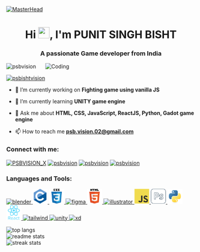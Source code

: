 [![MasterHead](https://mir-s3-cdn-cf.behance.net/project_modules/fs/38094b95235473.5e92ecc4409a8.gif)](#)
<h1 align="center">Hi <img src="https://raw.githubusercontent.com/MartinHeinz/MartinHeinz/master/wave.gif" width="30px" height="30px">, I'm PUNIT SINGH BISHT</h1>
<h3 align="center">A passionate Game developer from India</h3>
<img align="right" alt="Coding" width="400" src="https://github.com/PSBVISION/PSBVISION/assets/114064992/68eaa49d-46a2-44b4-8d72-ee3f2958517a">

<p align="left"> <img src="https://komarev.com/ghpvc/?username=psbvision&label=Profile%20views&color=0e75b6&style=flat" alt="psbvision" /> </p>

<p align="left"> <a href="https://twitter.com/psbishtvision" target="blank"><img src="https://img.shields.io/twitter/follow/psbishtvision?logo=twitter&style=for-the-badge" alt="psbishtvision" /></a> </p>

- 🔭 I’m currently working on **Fighting game using vanilla JS**

- 🌱 I’m currently learning **UNITY game engine**

- 💬 Ask me about **HTML, CSS, JavaScript, ReactJS, Python, Gadot game engine**

- 📫 How to reach me **psb.vision.02@gmail.com**

<h3 align="left">Connect with me:</h3>
<p align="left">
<a href="https://twitter.com/PSBVISION_X" target="blank"><img align="center" src="https://raw.githubusercontent.com/rahuldkjain/github-profile-readme-generator/master/src/images/icons/Social/twitter.svg" alt="PSBVISION_X" height="30" width="40" /></a>
<a href="https://linkedin.com/in/psbvision" target="blank"><img align="center" src="https://raw.githubusercontent.com/rahuldkjain/github-profile-readme-generator/master/src/images/icons/Social/linked-in-alt.svg" alt="psbvision" height="30" width="40" /></a>
<a href="https://instagram.com/psbvision" target="blank"><img align="center" src="https://raw.githubusercontent.com/rahuldkjain/github-profile-readme-generator/master/src/images/icons/Social/instagram.svg" alt="psbvision" height="30" width="40" /></a>
<a href="https://www.leetcode.com/psbvision" target="blank"><img align="center" src="https://raw.githubusercontent.com/rahuldkjain/github-profile-readme-generator/master/src/images/icons/Social/leet-code.svg" alt="psbvision" height="30" width="40" /></a>
</p>
<!-- ## Github Status 🏆

<img  src="https://github-stats-lemon.vercel.app/api?username=tidbitsjs&show_icons=true&hide_border=true&theme=react" width="48%" align="right" >
<img  src="https://github-readme-streak-stats.herokuapp.com/?user=TidbitsJS&theme=react" width="48%" >
<br> -->


<h3 align="left">Languages and Tools:</h3>
<p align="left"> <a href="https://www.blender.org/" target="_blank" rel="noreferrer"> <img src="https://download.blender.org/branding/community/blender_community_badge_white.svg" alt="blender" width="40" height="40"/> </a> <a href="https://www.cprogramming.com/" target="_blank" rel="noreferrer"> <img src="https://raw.githubusercontent.com/devicons/devicon/master/icons/c/c-original.svg" alt="c" width="40" height="40"/> </a> <a href="https://www.w3schools.com/css/" target="_blank" rel="noreferrer"> <img src="https://raw.githubusercontent.com/devicons/devicon/master/icons/css3/css3-original-wordmark.svg" alt="css3" width="40" height="40"/> </a> <a href="https://www.figma.com/" target="_blank" rel="noreferrer"> <img src="https://www.vectorlogo.zone/logos/figma/figma-icon.svg" alt="figma" width="40" height="40"/> </a> <a href="https://www.w3.org/html/" target="_blank" rel="noreferrer"> <img src="https://raw.githubusercontent.com/devicons/devicon/master/icons/html5/html5-original-wordmark.svg" alt="html5" width="40" height="40"/> </a> <a href="https://www.adobe.com/in/products/illustrator.html" target="_blank" rel="noreferrer"> <img src="https://www.vectorlogo.zone/logos/adobe_illustrator/adobe_illustrator-icon.svg" alt="illustrator" width="40" height="40"/> </a> <a href="https://developer.mozilla.org/en-US/docs/Web/JavaScript" target="_blank" rel="noreferrer"> <img src="https://raw.githubusercontent.com/devicons/devicon/master/icons/javascript/javascript-original.svg" alt="javascript" width="40" height="40"/> </a> <a href="https://www.photoshop.com/en" target="_blank" rel="noreferrer"> <img src="https://raw.githubusercontent.com/devicons/devicon/master/icons/photoshop/photoshop-line.svg" alt="photoshop" width="40" height="40"/> </a> <a href="https://www.python.org" target="_blank" rel="noreferrer"> <img src="https://raw.githubusercontent.com/devicons/devicon/master/icons/python/python-original.svg" alt="python" width="40" height="40"/> </a> <a href="https://reactjs.org/" target="_blank" rel="noreferrer"> <img src="https://raw.githubusercontent.com/devicons/devicon/master/icons/react/react-original-wordmark.svg" alt="react" width="40" height="40"/> </a> <a href="https://tailwindcss.com/" target="_blank" rel="noreferrer"> <img src="https://www.vectorlogo.zone/logos/tailwindcss/tailwindcss-icon.svg" alt="tailwind" width="40" height="40"/> </a> <a href="https://unity.com/" target="_blank" rel="noreferrer"> <img src="https://www.vectorlogo.zone/logos/unity3d/unity3d-icon.svg" alt="unity" width="40" height="40"/> </a> <a href="https://www.adobe.com/products/xd.html" target="_blank" rel="noreferrer"> <img src="https://cdn.freebiesupply.com/logos/thumbs/2x/adobe-xd-logo.png" alt="xd" width="40" height="40"/> </a> </p>

<img width=325 align="center" src="https://github-readme-stats-salesp07.vercel.app/api/top-langs/?username=psbvision&hide=HTML&langs_count=8&layout=compact&theme=aura_dark&border_radius=10&size_weight=0.5&count_weight=0.5&exclude_repo=github-readme-stats" alt="top langs" />
<br/>


<img width=390 src="https://github-readme-stats-salesp07.vercel.app/api?username=psbvision&count_private=true&show_icons=true&theme=aura_dark&rank_icon=github&border_radius=10" alt="readme stats" />
<br/>


 <img width=390 src="https://github-readme-streak-stats-salesp07.vercel.app/?user=psbvision&count_private=true&theme=aura_dark&border_radius=10" alt="streak stats"/>

<br/>
